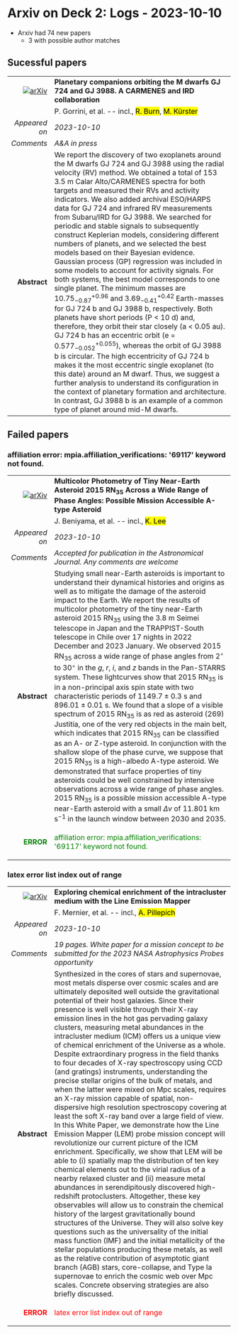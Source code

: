 # Arxiv on Deck 2: Logs - 2023-10-10

* Arxiv had 74 new papers
    * 3 with possible author matches

## Sucessful papers


|||
|---:|:---|
| [![arXiv](https://img.shields.io/badge/arXiv-arXiv:2310.05599-b31b1b.svg)](https://arxiv.org/abs/arXiv:2310.05599) | **Planetary companions orbiting the M dwarfs GJ 724 and GJ 3988. A  CARMENES and IRD collaboration**  |
|| P. Gorrini, et al. -- incl., <mark>R. Burn</mark>, <mark>M. Kürster</mark> |
|*Appeared on*| *2023-10-10*|
|*Comments*| *A&A in press*|
|**Abstract**| We report the discovery of two exoplanets around the M dwarfs GJ 724 and GJ 3988 using the radial velocity (RV) method. We obtained a total of 153 3.5 m Calar Alto/CARMENES spectra for both targets and measured their RVs and activity indicators. We also added archival ESO/HARPS data for GJ 724 and infrared RV measurements from Subaru/IRD for GJ 3988. We searched for periodic and stable signals to subsequently construct Keplerian models, considering different numbers of planets, and we selected the best models based on their Bayesian evidence. Gaussian process (GP) regression was included in some models to account for activity signals. For both systems, the best model corresponds to one single planet. The minimum masses are $10.75^{+0.96}_{-0.87}$ and $3.69^{+0.42}_{-0.41}$ Earth-masses for GJ 724 b and GJ 3988 b, respectively. Both planets have short periods (P < 10 d) and, therefore, they orbit their star closely (a < 0.05 au). GJ 724 b has an eccentric orbit (e = $0.577^{+0.055}_{-0.052}$), whereas the orbit of GJ 3988 b is circular. The high eccentricity of GJ 724 b makes it the most eccentric single exoplanet (to this date) around an M dwarf. Thus, we suggest a further analysis to understand its configuration in the context of planetary formation and architecture. In contrast, GJ 3988 b is an example of a common type of planet around mid-M dwarfs. |

## Failed papers

### affiliation error: mpia.affiliation_verifications: '69117' keyword not found. 


|||
|---:|:---|
| [![arXiv](https://img.shields.io/badge/arXiv-arXiv:2310.05740-b31b1b.svg)](https://arxiv.org/abs/arXiv:2310.05740) | **Multicolor Photometry of Tiny Near-Earth Asteroid 2015 RN$_{35}$ Across  a Wide Range of Phase Angles: Possible Mission Accessible A-type Asteroid**  |
|| J. Beniyama, et al. -- incl., <mark>K. Lee</mark> |
|*Appeared on*| *2023-10-10*|
|*Comments*| *Accepted for publication in the Astronomical Journal. Any comments are welcome*|
|**Abstract**| Studying small near-Earth asteroids is important to understand their dynamical histories and origins as well as to mitigate the damage of the asteroid impact to the Earth. We report the results of multicolor photometry of the tiny near-Earth asteroid 2015 RN$_{35}$ using the 3.8 m Seimei telescope in Japan and the TRAPPIST-South telescope in Chile over 17 nights in 2022 December and 2023 January. We observed 2015 RN$_{35}$ across a wide range of phase angles from 2$^{\circ}$ to 30$^{\circ}$ in the $g$, $r$, $i$, and $z$ bands in the Pan-STARRS system. These lightcurves show that 2015 RN$_{35}$ is in a non-principal axis spin state with two characteristic periods of $1149.7\pm0.3$ s and $896.01\pm0.01$ s. We found that a slope of a visible spectrum of 2015 RN$_{35}$ is as red as asteroid (269) Justitia, one of the very red objects in the main belt, which indicates that 2015 RN$_{35}$ can be classified as an A- or Z-type asteroid. In conjunction with the shallow slope of the phase curve, we suppose that 2015 RN$_{35}$ is a high-albedo A-type asteroid. We demonstrated that surface properties of tiny asteroids could be well constrained by intensive observations across a wide range of phase angles. 2015 RN$_{35}$ is a possible mission accessible A-type near-Earth asteroid with a small $\Delta v$ of 11.801 km s$^{-1}$ in the launch window between 2030 and 2035. |
|<p style="color:green"> **ERROR** </p>| <p style="color:green">affiliation error: mpia.affiliation_verifications: '69117' keyword not found.</p> |

### latex error list index out of range 


|||
|---:|:---|
| [![arXiv](https://img.shields.io/badge/arXiv-arXiv:2310.04499-b31b1b.svg)](https://arxiv.org/abs/arXiv:2310.04499) | **Exploring chemical enrichment of the intracluster medium with the Line  Emission Mapper**  |
|| F. Mernier, et al. -- incl., <mark>A. Pillepich</mark> |
|*Appeared on*| *2023-10-10*|
|*Comments*| *19 pages. White paper for a mission concept to be submitted for the 2023 NASA Astrophysics Probes opportunity*|
|**Abstract**| Synthesized in the cores of stars and supernovae, most metals disperse over cosmic scales and are ultimately deposited well outside the gravitational potential of their host galaxies. Since their presence is well visible through their X-ray emission lines in the hot gas pervading galaxy clusters, measuring metal abundances in the intracluster medium (ICM) offers us a unique view of chemical enrichment of the Universe as a whole. Despite extraordinary progress in the field thanks to four decades of X-ray spectroscopy using CCD (and gratings) instruments, understanding the precise stellar origins of the bulk of metals, and when the latter were mixed on Mpc scales, requires an X-ray mission capable of spatial, non-dispersive high resolution spectroscopy covering at least the soft X-ray band over a large field of view. In this White Paper, we demonstrate how the Line Emission Mapper (LEM) probe mission concept will revolutionize our current picture of the ICM enrichment. Specifically, we show that LEM will be able to (i) spatially map the distribution of ten key chemical elements out to the virial radius of a nearby relaxed cluster and (ii) measure metal abundances in serendipitously discovered high-redshift protoclusters. Altogether, these key observables will allow us to constrain the chemical history of the largest gravitationally bound structures of the Universe. They will also solve key questions such as the universality of the initial mass function (IMF) and the initial metallicity of the stellar populations producing these metals, as well as the relative contribution of asymptotic giant branch (AGB) stars, core-collapse, and Type Ia supernovae to enrich the cosmic web over Mpc scales. Concrete observing strategies are also briefly discussed. |
|<p style="color:red"> **ERROR** </p>| <p style="color:red">latex error list index out of range</p> |

